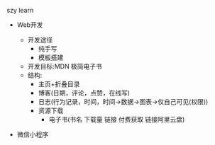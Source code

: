 szy learn
* Web开发
  * 开发途径
    * 纯手写
    * 模板搭建
  * 开发目标:MDN 极简电子书
  * 结构:
    * 主页+折叠目录
    * 博客(日期，评论，点赞，在线写)
    * 日志(行为记录，时间，时间→数据→图表→仅自己可见(权限))
    * 资源下载
      * 电子书(书名 下载量 链接 付费获取 链接阿里云盘)

* 微信小程序
